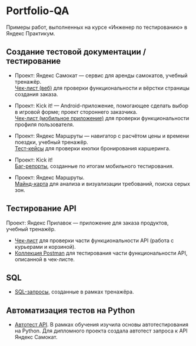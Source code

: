 # Portfolio-QA
Примеры работ, выполненных на курсе «Инженер по тестированию» в Яндекс Практикум.

## Создание тестовой документации / тестирование
- Проект: Яндекс Самокат — сервис для аренды самокатов, учебный тренажёр.<br />[Чек-лист (веб)](https://docs.google.com/spreadsheets/d/1QjGNmV6ai5v4Wj9IXJyzcdIb-uWZDO6V-WxSdyHI3O0/edit?gid=614342265#gid=614342265) для проверки функциональности и вёрстки страницы создания заказа.

- Проект: Kick it! — Android-приложение, помогающее сделать выбор в игровой форме; проект стороннего заказчика.<br />[Чек-лист (мобильное приложение)](https://docs.google.com/spreadsheets/d/1QjGNmV6ai5v4Wj9IXJyzcdIb-uWZDO6V-WxSdyHI3O0/edit?gid=1927527035#gid=1927527035) для проверки функциональности профиля пользователя. 

- Проект: Яндекс Маршруты — навигатор с расчётом цены и времени поездки, учебный тренажёр.<br />[Тест-кейсы](https://docs.google.com/document/d/1yKD2T9JaCTJD3FDSUtLL1-qTUFWAGWQrnfFdEoUIQq8/edit?usp=sharing) для проверки кнопки бронирования каршеринга. 

- Проект: Kick it!<br />[Баг-репорты](https://docs.google.com/spreadsheets/d/1QjGNmV6ai5v4Wj9IXJyzcdIb-uWZDO6V-WxSdyHI3O0/edit?gid=820042544#gid=820042544), созданные по итогам мобильного тестирования. 

- Проект: Яндекс Маршруты.<br />[Майнд-карта](https://miro.com/app/board/uXjVNnE-Css=/?share_link_id=149611593277) для анализа и визуализации требований, поиска серых зон. 

## Тестирование API
Проект: Яндекс Прилавок — приложение для заказа продуктов, учебный тренажёр.
- [Чек-лист](https://docs.google.com/spreadsheets/d/1QjGNmV6ai5v4Wj9IXJyzcdIb-uWZDO6V-WxSdyHI3O0/edit?gid=1553792215#gid=1553792215) для проверки части функциональности API (работа с курьерами и корзиной).
- [Коллекция Postman](https://web.postman.co/workspace/ac1f4474-1d2b-4a98-ac6e-8b205cb5cb22/documentation/36364965-348e487a-f915-41a2-a46f-3d14d4fd4b7d) для тестирования части функциональности API, описанной в чек-листе.

## SQL
- [SQL-запросы](https://github.com/Ksenia-Karpova/SQL/tree/main), созданные в рамках тренажёра.

## Автоматизация тестов на Python

- [Автотест API](https://github.com/Ksenia-Karpova/Final_project_QA). В рамках обучения изучила основы автотестирования на Python. Для дипломного проекта создала автотест запроса к API Яндекс Самокат.
